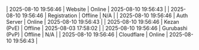 | 2025-08-10 19:56:46 | Website | Online | 2025-08-10 19:56:43 |
| 2025-08-10 19:56:46 | Registration | Offline | N/A |
| 2025-08-10 19:56:46 | Auth Server | Online | 2025-08-10 19:56:43 |
| 2025-08-10 19:56:46 | Kezan (PvE) | Offline | 2025-08-03 17:58:02 |
| 2025-08-10 19:56:46 | Gurubashi (PvP) | Offline | N/A |
| 2025-08-10 19:56:46 | Cloudflare | Online | 2025-08-10 19:56:43 |
